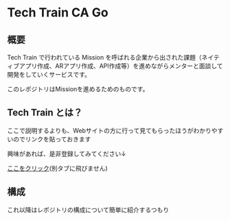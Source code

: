 # Tech Train CA Go

## 概要

Tech Train で行われている Mission を呼ばれる企業から出された課題（ネイティブアプリ作成、ARアプリ作成、API作成等）を進めながらメンターと面談して開発をしていくサービスです。

このレポジトリはMissionを進めるためのものです。

## Tech Train とは？

ここで説明するよりも、Webサイトの方に行って見てもらったほうがわかりやすいのでリンクを貼っておきます

興味があれば、是非登録してみてください↓

[ここをクリック](https://techbowl.co.jp/techtrain)(別タブに飛びません)

## 構成

これ以降はレポジトリの構成について簡単に紹介するつもり